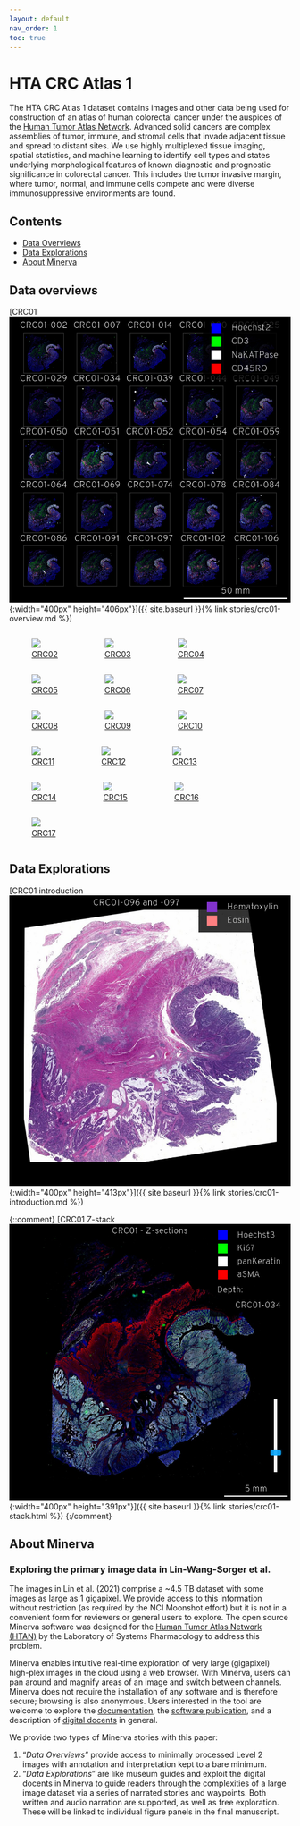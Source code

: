 ```yaml
---
layout: default
nav_order: 1
toc: true
---
```


# HTA CRC Atlas 1

The HTA CRC Atlas 1 dataset contains images and other data being used for
construction of an atlas of human colorectal cancer under the auspices of the
[Human Tumor Atlas Network](https://humantumoratlas.org/). Advanced solid
cancers are complex assemblies of tumor, immune, and stromal cells that invade
adjacent tissue and spread to distant sites. We use highly multiplexed tissue
imaging, spatial statistics, and machine learning to identify cell types and
states underlying morphological features of known diagnostic and prognostic
significance in colorectal cancer. This includes the tumor invasive margin,
where tumor, normal, and immune cells compete and were diverse immunosuppressive
environments are found.

## Contents
* [Data Overviews](#data-overviews)
* [Data Explorations](#data-explorations)
* [About Minerva](#about-minerva)


## Data overviews

[CRC01 <br> ![](images/thumbnail-crc01-overview.jpg){:width="400px" height="406px"}]({{ site.baseurl }}{% link stories/crc01-overview.md %})

<figure style="display: inline-block;">
  <a href="{{ site.baseurl }}{% link stories/crc02-overview.md %}">
    <img src="{{ site.baseurl }}/images/thumbnail-crc02-overview.jpg">
    <figcaption>CRC02</figcaption>
  </a>
</figure>
<figure style="display: inline-block;">
  <a href="{{ site.baseurl }}{% link stories/crc03-overview.md %}">
    <img src="{{ site.baseurl }}/images/thumbnail-crc03-overview.jpg">
    <figcaption>CRC03</figcaption>
  </a>
</figure>
<figure style="display: inline-block;">
  <a href="{{ site.baseurl }}{% link stories/crc04-overview.md %}">
    <img src="{{ site.baseurl }}/images/thumbnail-crc04-overview.jpg">
    <figcaption>CRC04</figcaption>
  </a>
</figure>
<figure style="display: inline-block;">
  <a href="{{ site.baseurl }}{% link stories/crc05-overview.md %}">
    <img src="{{ site.baseurl }}/images/thumbnail-crc05-overview.jpg">
    <figcaption>CRC05</figcaption>
  </a>
</figure>
<figure style="display: inline-block;">
  <a href="{{ site.baseurl }}{% link stories/crc06-overview.md %}">
    <img src="{{ site.baseurl }}/images/thumbnail-crc06-overview.jpg">
    <figcaption>CRC06</figcaption>
  </a>
</figure>
<figure style="display: inline-block;">
  <a href="{{ site.baseurl }}{% link stories/crc07-overview.md %}">
    <img src="{{ site.baseurl }}/images/thumbnail-crc07-overview.jpg">
    <figcaption>CRC07</figcaption>
  </a>
</figure>
<figure style="display: inline-block;">
  <a href="{{ site.baseurl }}{% link stories/crc08-overview.md %}">
    <img src="{{ site.baseurl }}/images/thumbnail-crc08-overview.jpg">
    <figcaption>CRC08</figcaption>
  </a>
</figure>
<figure style="display: inline-block;">
  <a href="{{ site.baseurl }}{% link stories/crc09-overview.md %}">
    <img src="{{ site.baseurl }}/images/thumbnail-crc09-overview.jpg">
    <figcaption>CRC09</figcaption>
  </a>
</figure>
<figure style="display: inline-block;">
  <a href="{{ site.baseurl }}{% link stories/crc10-overview.md %}">
    <img src="{{ site.baseurl }}/images/thumbnail-crc10-overview.jpg">
    <figcaption>CRC10</figcaption>
  </a>
</figure>
<figure style="display: inline-block;">
  <a href="{{ site.baseurl }}{% link stories/crc11-overview.md %}">
    <img src="{{ site.baseurl }}/images/thumbnail-crc11-overview.jpg">
    <figcaption>CRC11</figcaption>
  </a>
</figure>
<figure style="display: inline-block;">
  <a href="{{ site.baseurl }}{% link stories/crc12-overview.md %}">
    <img src="{{ site.baseurl }}/images/thumbnail-crc12-overview.jpg">
    <figcaption>CRC12</figcaption>
  </a>
</figure>
<figure style="display: inline-block;">
  <a href="{{ site.baseurl }}{% link stories/crc13-overview.md %}">
    <img src="{{ site.baseurl }}/images/thumbnail-crc13-overview.jpg">
    <figcaption>CRC13</figcaption>
  </a>
</figure>
<figure style="display: inline-block;">
  <a href="{{ site.baseurl }}{% link stories/crc14-overview.md %}">
    <img src="{{ site.baseurl }}/images/thumbnail-crc14-overview.jpg">
    <figcaption>CRC14</figcaption>
  </a>
</figure>
<figure style="display: inline-block;">
  <a href="{{ site.baseurl }}{% link stories/crc15-overview.md %}">
    <img src="{{ site.baseurl }}/images/thumbnail-crc15-overview.jpg">
    <figcaption>CRC15</figcaption>
  </a>
</figure>
<figure style="display: inline-block;">
  <a href="{{ site.baseurl }}{% link stories/crc16-overview.md %}">
    <img src="{{ site.baseurl }}/images/thumbnail-crc16-overview.jpg">
    <figcaption>CRC16</figcaption>
  </a>
</figure>
<figure style="display: inline-block;">
  <a href="{{ site.baseurl }}{% link stories/crc17-overview.md %}">
    <img src="{{ site.baseurl }}/images/thumbnail-crc17-overview.jpg">
    <figcaption>CRC17</figcaption>
  </a>
</figure>

## Data Explorations

[CRC01 introduction <br> ![](images/thumbnail-crc01-introduction.jpg){:width="400px" height="413px"}]({{ site.baseurl }}{% link stories/crc01-introduction.md %})

{::comment}
[CRC01 Z-stack <br> ![](images/thumbnail-crc01-stack.jpg){:width="400px" height="391px"}]({{ site.baseurl }}{% link stories/crc01-stack.html %})
{:/comment}

## About Minerva
### Exploring the primary image data in Lin-Wang-Sorger et al.

The images in Lin et al. (2021) comprise a ~4.5 TB dataset with some images as
large as 1 gigapixel.  We provide access to this information without restriction
(as required by the NCI Moonshot effort) but it is not in a convenient form for
reviewers or general users to explore. The open source Minerva software was
designed for the [Human Tumor Atlas Network
(HTAN)](https://humantumoratlas.org/) by the Laboratory of Systems Pharmacology
to address this problem.

Minerva enables intuitive real-time exploration of very large (gigapixel)
high-plex images in the cloud using a web browser. With Minerva, users can pan
around and magnify areas of an image and switch between channels. Minerva does
not require the installation of any software and is therefore secure; browsing
is also anonymous. Users interested in the tool are welcome to explore the
[documentation](https://github.com/labsyspharm/minerva-story/wiki), the
[software publication](https://joss.theoj.org/papers/10.21105/joss.02579), and a
description of [digital
docents](https://www.biorxiv.org/content/10.1101/2020.03.27.001834v2) in
general.

We provide two types of Minerva stories with this paper:

1. “*Data Overviews*” provide access to minimally processed Level 2 images with
   annotation and interpretation kept to a bare minimum.
2. “*Data Explorations*” are like museum guides and exploit the digital docents
   in Minerva to guide readers through the complexities of a large image dataset
   via a series of narrated stories and waypoints. Both written and audio
   narration are supported, as well as free exploration. These will be linked to
   individual figure panels in the final manuscript.
